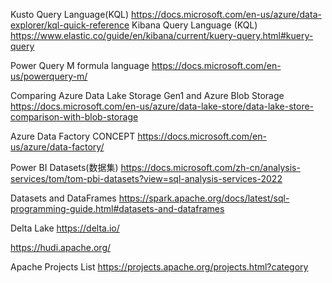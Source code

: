 Kusto Query Language(KQL)
https://docs.microsoft.com/en-us/azure/data-explorer/kql-quick-reference
Kibana Query Language (KQL)
https://www.elastic.co/guide/en/kibana/current/kuery-query.html#kuery-query

Power Query M formula language
https://docs.microsoft.com/en-us/powerquery-m/


Comparing Azure Data Lake Storage Gen1 and Azure Blob Storage
https://docs.microsoft.com/en-us/azure/data-lake-store/data-lake-store-comparison-with-blob-storage



Azure Data Factory CONCEPT
https://docs.microsoft.com/en-us/azure/data-factory/

Power BI Datasets(数据集)
https://docs.microsoft.com/zh-cn/analysis-services/tom/tom-pbi-datasets?view=sql-analysis-services-2022

Datasets and DataFrames
https://spark.apache.org/docs/latest/sql-programming-guide.html#datasets-and-dataframes

Delta Lake
https://delta.io/


https://hudi.apache.org/

Apache Projects List
https://projects.apache.org/projects.html?category

